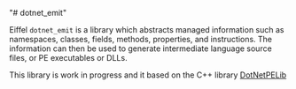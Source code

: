 "# dotnet_emit" 

Eiffel `dotnet_emit` is a library which abstracts managed information such as namespaces, classes, fields, methods, properties, and instructions. The information can then be used to generate intermediate language source files, or PE executables or DLLs.

This library is work in progress and it based on the C++ library [DotNetPELib](https://github.com/LADSoft/DotNetPELib)


